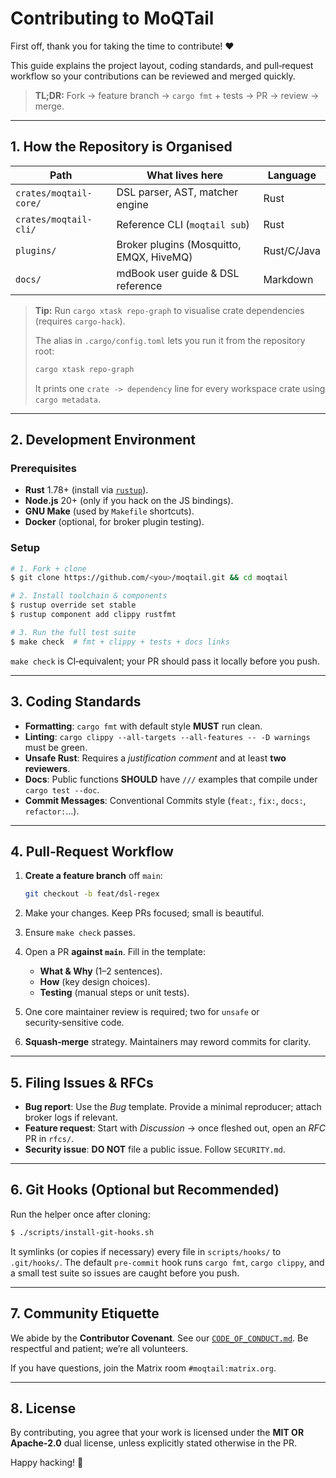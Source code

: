 # Contributing to **MoQTail**

First off, thank you for taking the time to contribute!  ❤️

This guide explains the project layout, coding standards, and pull‑request workflow so your contributions can be reviewed and merged quickly.

> **TL;DR:** Fork → feature branch → `cargo fmt` + tests → PR → review → merge.

---

## 1. How the Repository is Organised

| Path                   | What lives here                          | Language    |
| ---------------------- | ---------------------------------------- | ----------- |
| `crates/moqtail-core/` | DSL parser, AST, matcher engine          | Rust        |
| `crates/moqtail-cli/`  | Reference CLI (`moqtail sub`)            | Rust        |
| `plugins/`             | Broker plugins (Mosquitto, EMQX, HiveMQ) | Rust/C/Java |
| `docs/`                | mdBook user guide & DSL reference        | Markdown    |

> **Tip:** Run `cargo xtask repo-graph` to visualise crate dependencies (requires `cargo‑hack`).
>
> The alias in `.cargo/config.toml` lets you run it from the repository root:
>
> ```bash
> cargo xtask repo-graph
> ```
>
> It prints one `crate -> dependency` line for every workspace crate using `cargo metadata`.

---

## 2. Development Environment

### Prerequisites

* **Rust** 1.78+ (install via [`rustup`](https://rustup.rs)).
* **Node.js** 20+ (only if you hack on the JS bindings).
* **GNU Make** (used by `Makefile` shortcuts).
* **Docker** (optional, for broker plugin testing).

### Setup

```bash
# 1. Fork + clone
$ git clone https://github.com/<you>/moqtail.git && cd moqtail

# 2. Install toolchain & components
$ rustup override set stable
$ rustup component add clippy rustfmt

# 3. Run the full test suite
$ make check  # fmt + clippy + tests + docs links
```

`make check` is CI‑equivalent; your PR should pass it locally before you push.

---

## 3. Coding Standards

* **Formatting**: `cargo fmt` with default style **MUST** run clean.
* **Linting**: `cargo clippy --all-targets --all-features -- -D warnings` must be green.
* **Unsafe Rust**: Requires a *justification comment* and at least **two reviewers**.
* **Docs**: Public functions **SHOULD** have `///` examples that compile under `cargo test --doc`.
* **Commit Messages**: Conventional Commits style (`feat:`, `fix:`, `docs:`, `refactor:`…).

---

## 4. Pull‑Request Workflow

1. **Create a feature branch** off `main`:

   ```bash
   git checkout -b feat/dsl-regex
   ```
2. Make your changes. Keep PRs focused; small is beautiful.
3. Ensure `make check` passes.
4. Open a PR **against `main`**. Fill in the template:

   * **What & Why** (1–2 sentences).
   * **How** (key design choices).
   * **Testing** (manual steps or unit tests).
5. One core maintainer review is required; two for `unsafe` or security‑sensitive code.
6. **Squash‑merge** strategy. Maintainers may reword commits for clarity.

---

## 5. Filing Issues & RFCs

* **Bug report**: Use the *Bug* template. Provide a minimal reproducer; attach broker logs if relevant.
* **Feature request**: Start with *Discussion* → once fleshed out, open an *RFC* PR in `rfcs/`.
* **Security issue**: **DO NOT** file a public issue. Follow `SECURITY.md`.

---

## 6. Git Hooks (Optional but Recommended)

Run the helper once after cloning:

```bash
$ ./scripts/install-git-hooks.sh
```

It symlinks (or copies if necessary) every file in `scripts/hooks/` to
`.git/hooks/`. The default `pre-commit` hook runs `cargo fmt`, `cargo clippy`,
and a small test suite so issues are caught before you push.

---

## 7. Community Etiquette

We abide by the **Contributor Covenant**. See our [`CODE_OF_CONDUCT.md`](CODE_OF_CONDUCT.md). Be respectful and patient; we’re all volunteers.

If you have questions, join the Matrix room `#moqtail:matrix.org`.

---

## 8. License

By contributing, you agree that your work is licensed under the **MIT OR Apache‑2.0** dual license, unless explicitly stated otherwise in the PR.

Happy hacking! 🦀
